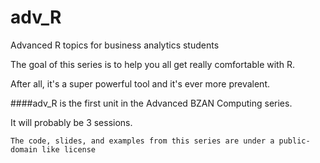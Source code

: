 adv_R
=====

Advanced R topics for business analytics students

The goal of this series is to help you all get really comfortable with R.

After all, it's a super powerful tool and it's ever more prevalent.

####adv_R is the first unit in the Advanced BZAN Computing series.

It will probably be 3 sessions.



``The code, slides, and examples from this series are under a public-domain like license``

